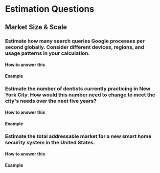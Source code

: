 # Estimation Questions

## Market Size & Scale
### Estimate how many search queries Google processes per second globally. Consider different devices, regions, and usage patterns in your calculation.
#### How to answer this
#### Example

### Estimate the number of dentists currently practicing in New York City. How would this number need to change to meet the city's needs over the next five years?
#### How to answer this
#### Example

### Estimate the total addressable market for a new smart home security system in the United States.
#### How to answer this
#### Example 